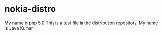 # nokia-distro
My name is php 5.0
This is a test file in the distribution repository. 
My name is Java Kumar
